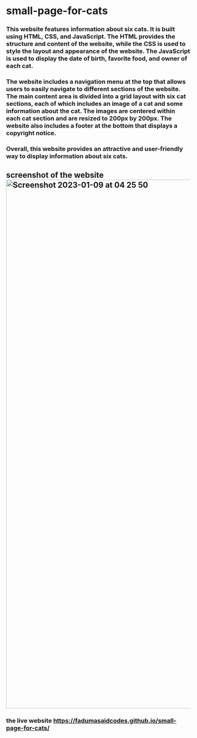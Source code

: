 # small-page-for-cats

### This website features information about six cats. It is built using HTML, CSS, and JavaScript. The HTML provides the structure and content of the website, while the CSS is used to style the layout and appearance of the website. The JavaScript is used to display the date of birth, favorite food, and owner of each cat.

### The website includes a navigation menu at the top that allows users to easily navigate to different sections of the website. The main content area is divided into a grid layout with six cat sections, each of which includes an image of a cat and some information about the cat. The images are centered within each cat section and are resized to 200px by 200px. The website also includes a footer at the bottom that displays a copyright notice.

### Overall, this website provides an attractive and user-friendly way to display information about six cats. 

## screenshot of the website <img width="1440" alt="Screenshot 2023-01-09 at 04 25 50" src="https://user-images.githubusercontent.com/102771343/211240987-b8444a95-0a54-4c87-b038-eb6dae929d38.png">

### the live website https://fadumasaidcodes.github.io/small-page-for-cats/